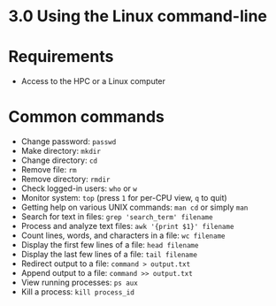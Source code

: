 # 3.0 Using the Linux command-line

# Requirements
- Access to the HPC or a Linux computer

# Common commands
- Change password: `passwd`  
- Make directory: `mkdir`  
- Change directory: `cd`  
- Remove file: `rm`  
- Remove directory: `rmdir`  
- Check logged-in users: `who` or `w`  
- Monitor system: `top` (press `1` for per-CPU view, `q` to quit)
- Getting help on various UNIX commands: `man cd` or simply `man`
- Search for text in files: `grep 'search_term' filename`  
- Process and analyze text files: `awk '{print $1}' filename`  
- Count lines, words, and characters in a file: `wc filename`  
- Display the first few lines of a file: `head filename`  
- Display the last few lines of a file: `tail filename`  
- Redirect output to a file: `command > output.txt`  
- Append output to a file: `command >> output.txt`  
- View running processes: `ps aux`  
- Kill a process: `kill process_id`  
